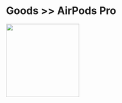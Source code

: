 # Goods >> AirPods Pro

<img src="https://res.cloudinary.com/silverbirder/image/upload/v1629726310/silver-birder.github.io/purchases/airpods_pro.jpg" style="width: 200px"/>
